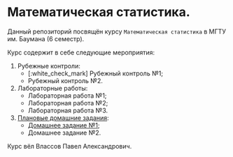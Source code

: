 # Математическая статистика.

Данный репозиторий посвящён курсу `Математическая статистика` в МГТУ им. Баумана (6 семестр).

Курс содержит в себе следующие мероприятия:

1. Рубежные контроли:
    - [:white_check_mark] Рубежный контроль №1;
    - Рубежный контроль №2.
2. Лабораторные работы:
    - Лабораторная работа №1;
    - Лабораторная работа №2;
    - Лабораторная работа №3.
3. [Плановые домашние задания](https://github.com/drondragons/Math_Statistic/tree/master/HomeWorks):
    - [Домашнее задание №1](https://github.com/drondragons/Math_Statistic/tree/master/HomeWorks/HomeWork_1);
    - Домашнее задание №2.

Курс вёл Влассов Павел Александрович.


